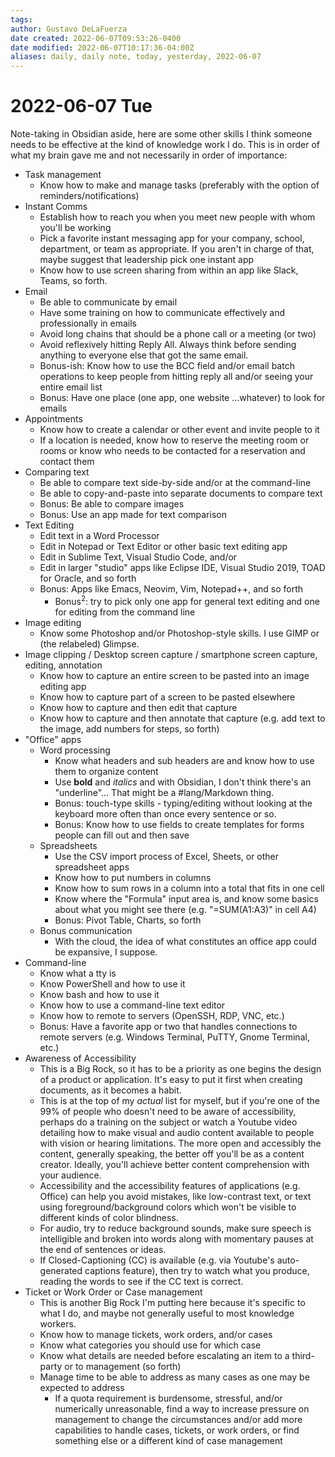 ```yaml
---
tags: 
author: Gustavo DeLaFuerza
date created: 2022-06-07T09:53:26-0400
date modified: 2022-06-07T10:17:36-04:00Z
aliases: daily, daily note, today, yesterday, 2022-06-07
---
```


# 2022-06-07 Tue

Note-taking in Obsidian aside, here are some other skills I think someone needs to be effective at the kind of knowledge work I do. This is in order of what my brain gave me and not necessarily in order of importance:

- Task management
	- Know how to make and manage tasks (preferably with the option of reminders/notifications)
- Instant Comms
	- Establish how to reach you when you meet new people with whom you'll be working
	- Pick a favorite instant messaging app for your company, school, department, or team as appropriate. If you aren't in charge of that, maybe suggest that leadership pick one instant app
	- Know how to use screen sharing from within an app like Slack, Teams, so forth.
- Email
	- Be able to communicate by email
	- Have some training on how to communicate effectively and professionally in emails
	- Avoid long chains that should be a phone call or a meeting (or two)
	- Avoid reflexively hitting Reply All. Always think before sending anything to everyone else that got the same email.
	- Bonus-ish: Know how to use the BCC field and/or email batch operations to keep people from hitting reply all and/or seeing your entire email list
	- Bonus: Have one place (one app, one website ...whatever) to look for emails
- Appointments
	- Know how to create a calendar or other event and invite people to it
	- If a location is needed, know how to reserve the meeting room or rooms or know who needs to be contacted for a reservation and contact them
- Comparing text
	- Be able to compare text side-by-side and/or at the command-line
	- Be able to copy-and-paste into separate documents to compare text
	- Bonus: Be able to compare images
	- Bonus: Use an app made for text comparison
- Text Editing
	- Edit text in a Word Processor
	- Edit in Notepad or Text Editor or other basic text editing app
	- Edit in Sublime Text, Visual Studio Code, and/or
	- Edit in larger "studio" apps like Eclipse IDE, Visual Studio 2019, TOAD for Oracle, and so forth
	- Bonus: Apps like Emacs, Neovim, Vim, Notepad++, and so forth 
		- Bonus<sup>2</sup>: try to pick only one app for general text editing and one for editing from the command line
- Image editing
	- Know some Photoshop and/or Photoshop-style skills. I use GIMP or (the relabeled) Glimpse.
- Image clipping / Desktop screen capture / smartphone screen capture, editing, annotation
	- Know how to capture an entire screen to be pasted into an image editing app
	- Know how to capture part of a screen to be pasted elsewhere
	- Know how to capture and then edit that capture
	- Know how to capture and then annotate that capture (e.g. add text to the image, add numbers for steps, so forth)
- "Office" apps
	-  Word processing
		- Know what headers and sub headers are and know how to use them to organize content
		- Use **bold** and *italics* and with Obsidian, I don't think there's an "underline"… That might be a #lang/Markdown thing.
		- Bonus: touch-type skills - typing/editing without looking at the keyboard more often than once every sentence or so.
		- Bonus: Know how to use fields to create templates for forms people can fill out and then save
	- Spreadsheets
		- Use the CSV import process of Excel, Sheets, or other spreadsheet apps
		- Know how to put numbers in columns
		- Know how to sum rows in a column into a total that fits in one cell
		- Know where the "Formula" input area is, and know some basics about what you might see there (e.g. "=SUM(A1:A3)" in cell A4)
		- Bonus: Pivot Table, Charts, so forth
	- Bonus communication
		- With the cloud, the idea of what constitutes an office app could be expansive, I suppose.
- Command-line
	- Know what a tty is
	- Know PowerShell and how to use it 
	- Know bash and how to use it
	- Know how to use a command-line text editor
	- Know how to remote to servers (OpenSSH, RDP, VNC, etc.)
	- Bonus: Have a favorite app or two that handles connections to remote servers (e.g. Windows Terminal, PuTTY, Gnome Terminal, etc.)
- Awareness of Accessibility
	- This is a Big Rock, so it has to be a priority as one begins the design of a product or application. It's easy to put it first when creating documents, as it becomes a habit.
	- This is at the top of my *actual* list for myself, but if you're one of the 99% of people who doesn't need to be aware of accessibility, perhaps do a training on the subject or watch a Youtube video detailing how to make visual and audio content available to people with vision or hearing limitations. The more open and accessibly the content, generally speaking, the better off you'll be as a content creator. Ideally, you'll achieve better content comprehension with your audience.
	- Accessibility and the accessibility features of applications (e.g. Office) can help you avoid mistakes, like low-contrast text, or text using foreground/background colors which won't be visible to different kinds of color blindness.
	- For audio, try to reduce background sounds, make sure speech is intelligible and broken into words along with momentary pauses at the end of sentences or ideas.
	- If Closed-Captioning (CC) is available (e.g. via Youtube's auto-generated captions feature), then try to watch what you produce, reading the words to see if the CC text is correct.
- Ticket or Work Order or Case management
	- This is another Big Rock I'm putting here because it's specific to what I do, and maybe not generally useful to most knowledge workers.
	- Know how to manage tickets, work orders, and/or cases
	- Know what categories you should use for which case
	- Know what details are needed before escalating an item to a third-party or to management (so forth)
	- Manage time to be able to address as many cases as one may be expected to address
		- If a quota requirement is burdensome, stressful, and/or numerically unreasonable, find a way to increase pressure on management to change the circumstances and/or add more capabilities to handle cases, tickets, or work orders, or find something else or a different kind of case management